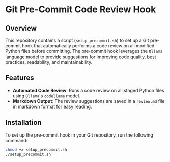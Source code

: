 # Git Pre-Commit Code Review Hook

## Overview

This repository contains a script (`setup_precommit.sh`) to set up a Git pre-commit hook that automatically performs a code review on all modified Python files before committing. The pre-commit hook leverages the `Ollama` language model to provide suggestions for improving code quality, best practices, readability, and maintainability.

## Features

- **Automated Code Review**: Runs a code review on all staged Python files using `Ollama`'s `codellama` model.
- **Markdown Output**: The review suggestions are saved in a `review.md` file in markdown format for easy reading.

## Installation

To set up the pre-commit hook in your Git repository, run the following command:

```sh
chmod +x setup_precommit.sh
./setup_precommit.sh
